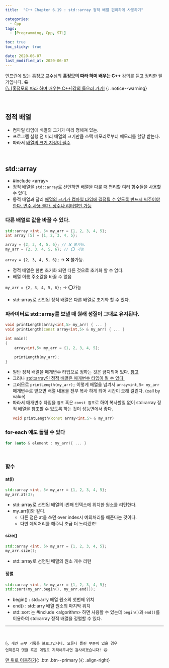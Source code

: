```yaml
---
title:  "C++ Chapter 6.19 : std::array 정적 배열 편리하게 사용하기" 

categories:
  - Cpp
tags:
  - [Programming, Cpp, STL]

toc: true
toc_sticky: true

date: 2020-06-07
last_modified_at: 2020-06-07
---
```


인프런에 있는 홍정모 교수님의 **홍정모의 따라 하며 배우는 C++** 강의를 듣고 정리한 필기입니다. 😀    
[🌜 [홍정모의 따라 하며 배우는 C++]강의 들으러 가기!](https://www.inflearn.com/course/following-c-plus)
{: .notice--warning}

<br>

## 정적 배열
- 컴파일 타임에 배열의 크기가 미리 정해져 있는.
- 프로그램 실행 전 미리 배열의 크기만큼 스택 메모리로부터 메모리를 할당 받는다.
- 따라서 <u>배열의 크기 지정이 필수</u>

<br>

## std::array
- #include \<array>
- 정적 배열을 `std::array`로 선언하면 배열을 다룰 때 편리할 여러 함수들을 사용할 수 있다.
- 동적 배열과 달리 <u>배열의 크기가 컴파일 타임에 결정될 수 있도록 반드시 써주어야 한다. 변수 사용 불가. 상수나 리터럴만 가능</u>

### 다른 배열로 값을 바꿀 수 있다.

```cpp
std::array <int, 5> my_arr = {1, 2, 3, 4, 5};
int array [5] = {1, 2, 3, 4, 5};

array = {2, 3, 4, 5, 6}; // ❌ 불가능.
my_arr = {2, 3, 4, 5, 6}; // ⭕ 가능
```
`array = {2, 3, 4, 5, 6};` -> ❌ 불가능.
- 정적 배열은 한번 초기화 되면 다른 것으로 초기화 할 수 없다. 
- 배열 이름 주소값을 바꿀 수 없음

`my_arr = {2, 3, 4, 5, 6};` -> ⭕가능
- std::array로 선언된 정적 배열은 다른 배열로 초기화 할 수 있다.

### 파라미터로 std::array를 보낼 때 원래 성질이 그대로 유지된다.

```cpp
void printLength(array<int,5> my_arr) { ... }
void printLength(const array<int,5> & my_arr) { ... }

int main()
{
    array<int,5> my_arr = {1, 2, 3, 4, 5};

    printLength(my_arr);
}
```

- 일반 정적 배열을 매개변수 타입으로 정하는 것은 금지되어 있다. [참고](https://ansohxxn.github.io/c++/chapter6-7/#%ED%95%A8%EC%88%98-%ED%8C%8C%EB%9D%BC%EB%AF%B8%ED%84%B0%EB%A1%9C-%EB%B0%B0%EC%97%B4%EC%9D%84-%EB%84%98%EA%B8%B8-%EB%95%8C)
- 그러나 <u>std::array인 정적 배열은 매개변수 타입이 될 수 있다.</u>
- 그러므로 `printLength(my_arr);` 이렇게 배열을 넘겨서 `array<int,5> my_arr` 매개변수로 받으면 배열 내용을 전부 복사 하게 되어 시간이 오래 걸린다. (call by value)
- 따라서 매개변수 타입을 `참조` 혹은 `const 참조`로 하여 복사할일 없이 std::array 정적 배열을 참조할 수 있도록 하는 것이 성능면에서 좋다.
  ```cpp
  void printLength(const array<int,5> & my_arr)
  ```

### for-each 에도 돌릴 수 있다
```cpp
for (auto & element : my_arr){ ... }
```

<br>

### 함수 

#### at(i) 
```cpp
std::array <int, 5> my_arr = {1, 2, 3, 4, 5};
my_arr.at(3);
```

- std::array로 선언된 배열의 i번째 인덱스에 위치한 원소를 리턴한다. 
- my_arr[i]와 같다. 
  - 다른 점은 at을 쓰면 over index시 예외처리를 해준다는 것이다. 
  - 다만 예외처리를 해주니 조금 더 느리겠죠!

#### size()
```cpp
std::array <int, 5> my_arr = {1, 2, 3, 4, 5};
my_arr.size();
```

- std::array로 선언된 배열의 원소 개수 리턴

#### 정렬

```cpp
std::array <int, 5> my_arr = {1, 2, 3, 4, 5};
std::sort(my_arr.begin(), my_arr.end());
```

- begin() : std::arry 배열 원소의 첫번째 위치
- end() : std::arry 배열 원소의 마지막 위치
- std::sort 는 #include \<algorithm> 하면 사용할 수 있는데 `begin()`과 `end()`를 이용하여 std::array 정적 배열을 정렬할 수 있다.

***
<br>

    🌜 개인 공부 기록용 블로그입니다. 오류나 틀린 부분이 있을 경우 
    언제든지 댓글 혹은 메일로 지적해주시면 감사하겠습니다! 😄

[맨 위로 이동하기](#){: .btn .btn--primary }{: .align-right}
